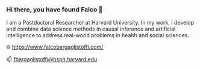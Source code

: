 ### Hi there, you have found Falco 👋 

I am a Postdoctoral Researcher at Harvard University. In my work, I develop and combine data science methods in causal inference and artificial intelligence to address real-world problems in health and social sciences.

🌐 https://www.falcobargaglistoffi.com/

📫 fbargaglistoffi@hsph.harvard.edu

<!--
**fbargaglistoffi/fbargaglistoffi** is a ✨ _special_ ✨ repository because its `README.md` (this file) appears on your GitHub profile.
![](https://komarev.com/ghpvc/?username=fbargaglistoffi&color=blue)
-->
